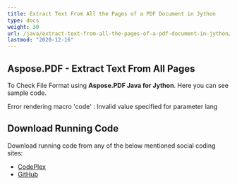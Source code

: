 ```yaml
---
title: Extract Text From All the Pages of a PDF Document in Jython
type: docs
weight: 30
url: /java/extract-text-from-all-the-pages-of-a-pdf-document-in-jython/
lastmod: "2020-12-16"
---
```


## **Aspose.PDF - Extract Text From All Pages**
To Check File Format using **Aspose.PDF Java for Jython**. Here you can see sample code.

Error rendering macro 'code' : Invalid value specified for parameter lang
## **Download Running Code**
Download running code from any of the below mentioned social coding sites:

- [CodePlex](https://asposepdfjavajython.codeplex.com/releases)
- [GitHub](https://github.com/aspose-pdf/Aspose.PDF-for-Java/releases)
